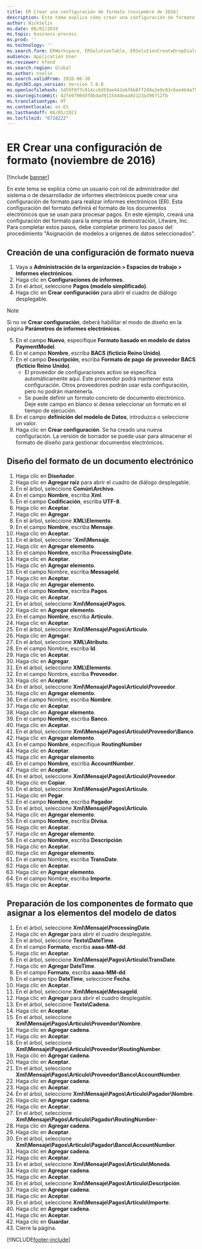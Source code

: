 ```yaml
---
title: ER Crear una configuración de formato (noviembre de 2016)
description: Este tema explica cómo crear una configuración de formato para informes electrónicos (ER).
author: NickSelin
ms.date: 08/02/2019
ms.topic: business-process
ms.prod: ''
ms.technology: ''
ms.search.form: ERWorkspace, ERSolutionTable, ERSolutionCreateDropDialog, EROperationDesigner, ERComponentTypeDropDialog
audience: Application User
ms.reviewer: kfend
ms.search.region: Global
ms.author: nselin
ms.search.validFrom: 2016-06-30
ms.dyn365.ops.version: Version 7.0.0
ms.openlocfilehash: 5d59f0f7c914cc6d59ae441e6f6b8ff249a3e9c03c6ee4b4a75421d875f826a0
ms.sourcegitcommit: 42fe9790ddf0bdad911544deaa82123a396712fb
ms.translationtype: HT
ms.contentlocale: es-ES
ms.lasthandoff: 08/05/2021
ms.locfileid: "6728222"
---
```

# <a name="er-create-a-format-configuration-november-2016"></a>ER Crear una configuración de formato (noviembre de 2016)

[!include [banner](../../includes/banner.md)]

En este tema se explica cómo un usuario con rol de administrador del sistema o de desarrollador de informes electrónicos puede crear una configuración de formato para realizar informes electrónicos (ER). Esta configuración del formato definirá el formato de los documentos electrónicos que se usan para procesar pagos. En este ejemplo, creará una configuración del formato para la empresa de demostración, Litware, Inc. Para completar estos pasos, debe completar primero los pasos del procedimiento "Asignación de modelos a orígenes de datos seleccionados".


## <a name="create-a-new-format-configuration"></a>Creación de una configuración de formato nueva
1. Vaya a **Administración de la organización > Espacios de trabajo > Informes electrónicos**.
2. Haga clic en **Configuraciones de informes**.
3. En el árbol, seleccione **Pagos (modelo simplificado)**.
4. Haga clic en **Crear configuración** para abrir el cuadro de diálogo desplegable.

 > [!NOTE]
 > Si no ve **Crear configuración**, deberá habilitar el modo de diseño en la página **Parámetros de informes electrónicos**. 
 
5. En el campo **Nuevo**, especifique **Formato basado en modelo de datos PaymentModel**.
6. En el campo **Nombre**, escriba **BACS (ficticio Reino Unido)**.
7. En el campo **Descripción**, escriba **Formato de pago de proveedor BACS (ficticio Reino Unido)**.
    * El proveedor de configuraciones activo se especifica automáticamente aquí. Este proveedor podrá mantener esta configuración. Otros proveedores podrán usar esta configuración, pero no podrán mantenerla.  
    * Se puede definir un formato concreto de documento electrónico. Deje este campo en blanco si desea seleccionar un formato en el tiempo de ejecución.  
8. En el campo **definición del modelo de Datos**, introduzca o seleccione un valor.
9. Haga clic en **Crear configuración**. Se ha creado una nueva configuración. La versión de borrador se puede usar para almacenar el formato de diseño para gestionar documentos electrónicos.  

## <a name="design-the-format-of-an-electronic-document"></a>Diseño del formato de un documento electrónico
1. Haga clic en **Diseñador**.
2. Haga clic en **Agregar raíz** para abrir el cuadro de diálogo desplegable.
3. En el árbol, seleccione **Común\Archivo**.
4. En el campo **Nombre**, escriba **Xml**.
5. En el campo **Codificación**, escriba **UTF-8**.
6. Haga clic en **Aceptar**.
7. Haga clic en **Agregar**.
8. En el árbol, seleccione **XML\Elemento**.
9. En el campo **Nombre**, escriba **Mensaje**.
10. Haga clic en **Aceptar**.
11. En el árbol, seleccione **'Xml\Mensaje**.
12. Haga clic en **Agregar elemento**.
13. En el campo **Nombre**, escriba **ProcessingDate**.
14. Haga clic en **Aceptar**.
15. Haga clic en **Agregar elemento**.
16. En el campo Nombre, escriba **MessageId**.
17. Haga clic en **Aceptar**.
18. Haga clic en **Agregar elemento**.
19. En el campo **Nombre**, escriba **Pagos**.
20. Haga clic en **Aceptar**.
21. En el árbol, seleccione **Xml\Mensaje\Pagos**.
22. Haga clic en **Agregar elemento**.
23. En el campo **Nombre**, escriba **Artículo**.
24. Haga clic en **Aceptar**.
25. En el árbol, seleccione **Xml\Mensaje\Pagos\Artículo**.
26. Haga clic en **Agregar**.
27. En el árbol, seleccione **XML\Atributo**.
28. En el campo Nombre, escriba **Id**.
29. Haga clic en **Aceptar**.
30. Haga clic en **Agregar**.
31. En el árbol, seleccione **XML\Elemento**.
32. En el campo Nombre, escriba **Proveedor**.
33. Haga clic en **Aceptar**.
34. En el árbol, seleccione **Xml\Mensaje\Pagos\Artículo\Proveedor**.
35. Haga clic en **Agregar elemento**.
36. En el campo Nombre, escriba **Nombre**.
37. Haga clic en **Aceptar**.
38. Haga clic en **Agregar elemento**.
39. En el campo **Nombre**, escriba **Banco**.
40. Haga clic en **Aceptar**.
41. En el árbol, seleccione **Xml\Mensaje\Pagos\Artículo\Proveedor\Banco**.
42. Haga clic en **Agregar elemento**.
43. En el campo **Nombre**, especifique **RoutingNumber**
44. Haga clic en **Aceptar**.
45. Haga clic en **Agregar elemento**.
46. En el campo **Nombre**, escriba **AccountNumber**.
47. Haga clic en **Aceptar**.
48. En el árbol, seleccione **Xml\Mensaje\Pagos\Artículo\Proveedor**.
49. Haga clic en **Copiar**.
50. En el árbol, seleccione **Xml\Mensaje\Pagos\Artículo**.
51. Haga clic en **Pegar**.
52. En el campo **Nombre**, escriba **Pagador**.
53. En el árbol, seleccione **Xml\Mensaje\Pagos\Artículo**.
54. Haga clic en **Agregar elemento**.
55. En el campo **Nombre**, escriba **Divisa**.
56. Haga clic en **Aceptar**.
57. Haga clic en **Agregar elemento**.
58. En el campo **Nombre**, escriba **Descripción**.
59. Haga clic en **Aceptar**.
60. Haga clic en **Agregar elemento**.
61. En el campo Nombre, escriba **TransDate**.
62. Haga clic en **Aceptar**.
63. Haga clic en **Agregar elemento**.
64. En el campo Nombre, escriba **Importe**.
65. Haga clic en **Aceptar**.

## <a name="prepare-format-components-for-mapping-to-data-model-elements"></a>Preparación de los componentes de formato que asignar a los elementos del modelo de datos
1. En el árbol, seleccione **Xml\Mensaje\ProcessingDate**.
2. Haga clic en **Agregar** para abrir el cuadro desplegable.
3. En el árbol, seleccione **Texto\DateTime**.
4. En el campo **Formato**, escriba **aaaa-MM-dd**.
5. Haga clic en **Aceptar**.
6. En el árbol, seleccione **Xml\Mensaje\Pagos\Artículo\TransDate**.
7. Haga clic en **Agregar DateTime**.
8. En el campo **Formato**, escriba **aaaa-MM-dd**.
9. En el campo tipo **DateTime**, seleccione **Fecha**.
10. Haga clic en **Aceptar**.
11. En el árbol, seleccione **Xml\Mensaje\MessageId**.
12. Haga clic en **Agregar** para abrir el cuadro desplegable.
13. En el árbol, seleccione **Texto\Cadena**.
14. Haga clic en **Aceptar**.
15. En el árbol, seleccione **Xml\Mensaje\Pagos\Artículo\Proveedor\Nombre**.
16. Haga clic en **Agregar cadena**.
17. Haga clic en **Aceptar**.
18. En el árbol, seleccione **Xml\Mensaje\Pagos\Artículo\Proveedor\RoutingNumber**.
19. Haga clic en **Agregar cadena**.
20. Haga clic en **Aceptar**.
21. En el árbol, seleccione **Xml\Mensaje\Pagos\Artículo\Proveedor\Banco\AccountNumber**.
22. Haga clic en **Agregar cadena**.
23. Haga clic en **Aceptar**.
24. En el árbol, seleccione **Xml\Mensaje\Pagos\Artículo\Pagador\Nombre**.
25. Haga clic en **Agregar cadena**.
26. Haga clic en **Aceptar**.
27. En el árbol, seleccione **Xml\Mensaje\Pagos\Artículo\Pagador\RoutingNumber**-
28. Haga clic en **Agregar cadena**.
29. Haga clic en **Aceptar**.
30. En el árbol, seleccione **Xml\Mensaje\Pagos\Artículo\Pagador\Banco\AccountNumber**.
31. Haga clic en **Agregar cadena**.
32. Haga clic en **Aceptar**.
33. En el árbol, seleccione **Xml\Mensaje\Pagos\Artículo\Moneda**.
34. Haga clic en **Agregar cadena**.
35. Haga clic en **Aceptar**.
36. En el árbol, seleccione **Xml\Mensaje\Pagos\Artículo\Descripción**.
37. Haga clic en **Agregar cadena**.
38. Haga clic en **Aceptar**.
39. En el árbol, seleccione **Xml\Mensaje\Pagos\Artículo\Importe**.
40. Haga clic en **Agregar cadena**.
41. Haga clic en **Aceptar**.
42. Haga clic en **Guardar**.
43. Cierre la página.



[!INCLUDE[footer-include](../../../../includes/footer-banner.md)]